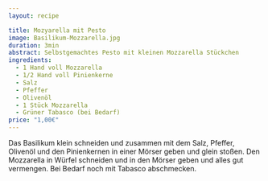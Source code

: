 ```yaml
---
layout: recipe

title: Mozyarella mit Pesto
image: Basilikum-Mozzarella.jpg
duration: 3min
abstract: Selbstgemachtes Pesto mit kleinen Mozzarella Stückchen
ingredients:
  - 1 Hand voll Mozzarella
  - 1/2 Hand voll Pinienkerne
  - Salz
  - Pfeffer
  - Olivenöl
  - 1 Stück Mozzarella
  - Grüner Tabasco (bei Bedarf)
price: "1,00€"
---
```


Das Basilikum klein schneiden und zusammen mit dem Salz, Pfeffer, Olivenöl und den Pinienkernen in einer Mörser geben und glein stoßen. Den Mozzarella in Würfel schneiden und in den Mörser geben und alles gut vermengen. Bei Bedarf noch mit Tabasco abschmecken.